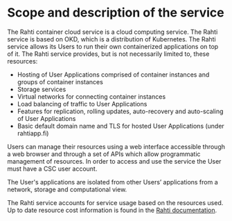 # Scope and description of the service

The Rahti container cloud service is a cloud computing service. The Rahti
service is based on OKD, which is a distribution of Kubernetes. The Rahti
service allows its Users to run their own containerized applications on top of
it. The Rahti service provides, but is not necessarily limited to, these
resources:

* Hosting of User Applications comprised of container instances and groups of
  container instances
* Storage services
* Virtual networks for connecting container instances
* Load balancing of traffic to User Applications
* Features for replication, rolling updates, auto-recovery and auto-scaling of User Applications
* Basic default domain name and TLS for hosted User Applications (under rahtiapp.fi)

Users can manage their resources using a web interface accessible through a web
browser and through a set of APIs which allow programmatic management of
resources. In order to access and use the service the User must have a CSC user
account.

The User's applications are isolated from other Users’ applications from a
network, storage and computational view.

The Rahti service accounts for service usage based on the resources used. Up to
date resource cost information is found in the [Rahti
documentation](https://rahti.csc.fi).
